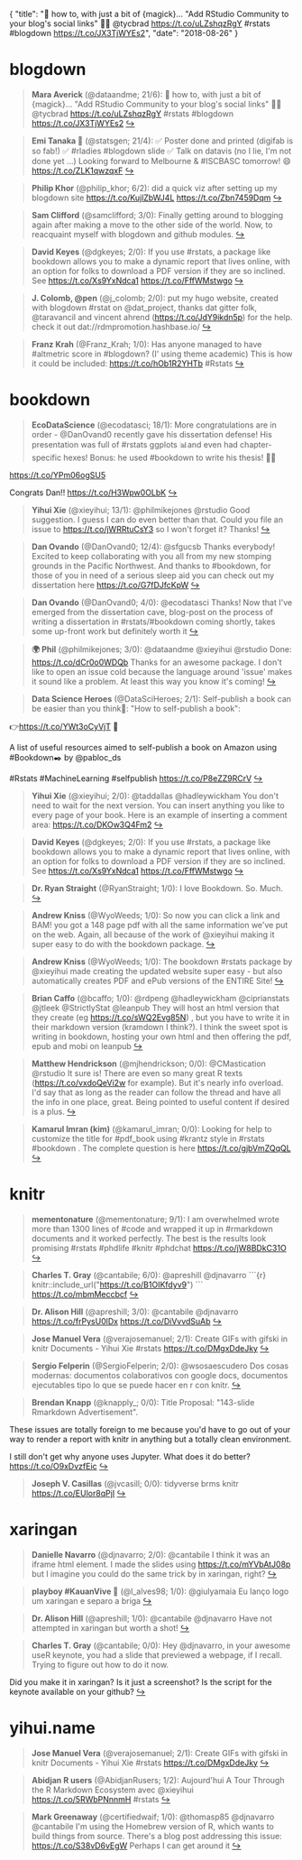 {
  "title": "🔮 how to, with just a bit of {magick}… \"Add RStudio Community to your blog's social links\" 👨‍💻 @tycbrad https://t.co/uLZshqzRgY #rstats #blogdown https://t.co/JX3TjWYEs2",
  "date": "2018-08-26"
}

# blogdown

> **Mara Averick** (@dataandme; 21/6): 🔮 how to, with just a bit of {magick}…
"Add RStudio Community to your blog's social links" 👨‍💻 @tycbrad
https://t.co/uLZshqzRgY #rstats #blogdown https://t.co/JX3TjWYEs2  [&#8618;](https://twitter.com/xieyihui/status/1033036733745639424)

<!-- -->


> **Emi Tanaka 🌾** (@statsgen; 21/4): ✅ Poster done and printed (digifab is so fab!) ✅ #rladies #blogdown slide ✅ Talk on datavis (no I lie, I'm not done yet ...) 
Looking forward to Melbourne &amp; #ISCBASC tomorrow! 😄 https://t.co/ZLK1qwzqxF  [&#8618;](https://twitter.com/xieyihui/status/1033299374300753920)

<!-- -->


> **Philip Khor** (@philip_khor; 6/2): did a quick viz after setting up my blogdown site https://t.co/KujlZbWJ4L https://t.co/Zbn7459Dqm  [&#8618;](https://twitter.com/xieyihui/status/1033002694049329152)

<!-- -->


> **Sam Clifford** (@samclifford; 3/0): Finally getting around to blogging again after making a move to the other side of the world. Now, to reacquaint myself with blogdown and github modules.  [&#8618;](https://twitter.com/xieyihui/status/1033289434211467264)

<!-- -->


> **David Keyes** (@dgkeyes; 2/0): If you use #rstats, a package like bookdown allows you to make a dynamic report that lives online, with an option for folks to download a PDF version if they are so inclined. See https://t.co/Xs9YxNdca1 https://t.co/FffWMstwgo  [&#8618;](https://twitter.com/xieyihui/status/1032986040997302272)

<!-- -->


> **J. Colomb, @pen** (@j_colomb; 2/0): put my hugo website, created with blogdown #rstat on @dat_project, 
thanks dat gitter folk, @taravancil and vincent ahrend (https://t.co/JdY9ikdn5p)
for the help. 
check it out dat://rdmpromotion.hashbase.io/  [&#8618;](https://twitter.com/xieyihui/status/1032954976409190400)

<!-- -->


> **Franz Krah** (@Franz_Krah; 1/0): Has anyone managed to have #altmetric score in #blogdown? (I' using theme academic) This is how it could be included: https://t.co/hOb1R2YHTb #Rstats  [&#8618;](https://twitter.com/xieyihui/status/1033052113524408322)

<!-- -->


# bookdown

> **EcoDataScience** (@ecodatasci; 18/1): More congratulations are in order - @DanOvand0 recently gave his dissertation defense! His presentation was full of #rstats ggplots 📊and even had chapter-specific hexes! Bonus:  he used #bookdown to write his thesis! 💯🙌
>
https://t.co/YPm06ogSU5
>
Congrats Dan!! https://t.co/H3Wpw0OLbK  [&#8618;](https://twitter.com/xieyihui/status/1033071645139775488)

<!-- -->


> **Yihui Xie** (@xieyihui; 13/1): @philmikejones @rstudio Good suggestion. I guess I can do even better than that. Could you file an issue to https://t.co/jWRRtuCsY3 so I won't forget it? Thanks!  [&#8618;](https://twitter.com/xieyihui/status/1032994551353495552)

<!-- -->


> **Dan Ovando** (@DanOvand0; 12/4): @sfgucsb Thanks everybody!  Excited to keep collaborating with you all from my new stomping grounds in the Pacific Northwest. And  thanks to #bookdown, for those of you in need of a serious sleep aid you  can check out my dissertation here  https://t.co/G7fDJfcKpW  [&#8618;](https://twitter.com/xieyihui/status/1033051469312811009)

<!-- -->


> **Dan Ovando** (@DanOvand0; 4/0): @ecodatasci Thanks! Now that I've emerged from the dissertation cave, blog-post on the process of writing a dissertation in #rstats/#bookdown coming shortly, takes some up-front work but definitely worth it  [&#8618;](https://twitter.com/xieyihui/status/1033123284244606976)

<!-- -->


> **🌍 Phil** (@philmikejones; 3/0): @dataandme @xieyihui @rstudio Done: https://t.co/dCr0o0WDQb Thanks for an awesome package. I don't like to open an issue cold because the language around 'issue' makes it sound like a problem. At least this way you know it's coming!  [&#8618;](https://twitter.com/xieyihui/status/1033012791786070017)

<!-- -->


> **Data Science Heroes** (@DataSciHeroes; 2/1): Self-publish a book can be easier than you think🧐: "How to self-publish a book":  
>
👉https://t.co/YWt3oCyVjT 📗
>
A list of useful resources aimed to self-publish a book on Amazon using #Bookdown✒️ by @pabloc_ds 
>
#Rstats #MachineLearning #selfpublish https://t.co/P8eZZ9RCrV  [&#8618;](https://twitter.com/xieyihui/status/1033005413925572625)

<!-- -->


> **Yihui Xie** (@xieyihui; 2/0): @taddallas @hadleywickham You don't need to wait for the next version. You can insert anything you like to every page of your book. Here is an example of inserting a comment area: https://t.co/DKOw3Q4Fm2  [&#8618;](https://twitter.com/xieyihui/status/1032995008952061958)

<!-- -->


> **David Keyes** (@dgkeyes; 2/0): If you use #rstats, a package like bookdown allows you to make a dynamic report that lives online, with an option for folks to download a PDF version if they are so inclined. See https://t.co/Xs9YxNdca1 https://t.co/FffWMstwgo  [&#8618;](https://twitter.com/xieyihui/status/1032986040997302272)

<!-- -->


> **Dr. Ryan Straight** (@RyanStraight; 1/0): I love Bookdown. So. Much.  [&#8618;](https://twitter.com/xieyihui/status/1033454541818101760)

<!-- -->


> **Andrew Kniss** (@WyoWeeds; 1/0): So now you can click a link and BAM! you got a 148 page pdf with all the same information we've put on the web. Again, all because of the work of @xieyihui making it super easy to do with the bookdown package.  [&#8618;](https://twitter.com/xieyihui/status/1033103214604763141)

<!-- -->


> **Andrew Kniss** (@WyoWeeds; 1/0): The bookdown #rstats package by @xieyihui made creating the updated website super easy - but also automatically creates PDF and ePub versions of the ENTIRE Site!  [&#8618;](https://twitter.com/xieyihui/status/1033102596775596032)

<!-- -->


> **Brian Caffo** (@bcaffo; 1/0): @rdpeng @hadleywickham @ciprianstats @jtleek @StrictlyStat @leanpub They will host an html version that they create (eg https://t.co/sWQ2Evg85N) , but you have to write it in their markdown version (kramdown I think?). I think the sweet spot is writing in bookdown, hosting your own html and then offering the pdf, epub and mobi on leanpub  [&#8618;](https://twitter.com/xieyihui/status/1032999953940004864)

<!-- -->


> **Matthew Hendrickson** (@mjhendrickson; 0/0): @CMastication @rstudio It sure is! There are even so many great R texts (https://t.co/vxdoQeVi2w for example). But it's nearly info overload. I'd say that as long as the reader can follow the thread and have all the info in one place, great. Being pointed to useful content if desired is a plus.  [&#8618;](https://twitter.com/xieyihui/status/1033452282564800512)

<!-- -->


> **Kamarul Imran (kim)** (@kamarul_imran; 0/0): Looking for help to customize the title for #pdf_book using #krantz style in #rstats #bookdown  . The complete question is here  https://t.co/gjbVmZQqQL  [&#8618;](https://twitter.com/xieyihui/status/1033254634847068161)

<!-- -->


# knitr

> **mementonature** (@mementonature; 9/1): I am overwhelmed wrote more than 1300 lines of #code and wrapped it up in #rmarkdown documents and it worked perfectly. The best is the results look promising #rstats #phdlife #knitr #phdchat https://t.co/jW8BDkC31O  [&#8618;](https://twitter.com/xieyihui/status/1033005193338777602)

<!-- -->


> **Charles T. Gray** (@cantabile; 6/0): @apreshill @djnavarro \`\`\`{r}
knitr::include_url("https://t.co/B1OIKfdyv9")
\`\`\` https://t.co/mbmMeccbcf  [&#8618;](https://twitter.com/xieyihui/status/1033205968828420097)

<!-- -->


> **Dr. Alison Hill** (@apreshill; 3/0): @cantabile @djnavarro https://t.co/frPysU0lDx https://t.co/DiVvvdSuAb  [&#8618;](https://twitter.com/xieyihui/status/1033203165741506561)

<!-- -->


> **Jose Manuel Vera** (@verajosemanuel; 2/1): Create GIFs with gifski in knitr Documents - Yihui Xie #rstats https://t.co/DMgxDdeJky  [&#8618;](https://twitter.com/xieyihui/status/1033023896067481600)

<!-- -->


> **Sergio Felperin** (@SergioFelperin; 2/0): @wsosaescudero Dos cosas modernas: documentos colaborativos con google docs, documentos ejecutables tipo lo que se puede hacer en r con knitr.  [&#8618;](https://twitter.com/xieyihui/status/1032961498384134145)

<!-- -->


> **Brendan Knapp** (@knapply_; 0/0): Title Proposal: "143-slide Rmarkdown Advertisement". 
>
These issues are totally foreign to me because you'd have to go out of your way to render a report with knitr in anything but a totally clean environment. 
>
I still don't get why anyone uses Jupyter. What does it do better? https://t.co/O9xDvzfEic  [&#8618;](https://twitter.com/xieyihui/status/1033144163338833921)

<!-- -->


> **Joseph V. Casillas** (@jvcasill; 0/0): tidyverse
brms 
knitr https://t.co/EUlor8qPjI  [&#8618;](https://twitter.com/xieyihui/status/1032951104701644803)

<!-- -->


# xaringan

> **Danielle Navarro** (@djnavarro; 2/0): @cantabile I think it was an iframe html element. I made the slides using https://t.co/mYVbAtJ08p but I imagine you could do the same trick by in xaringan, right?  [&#8618;](https://twitter.com/xieyihui/status/1033201916254216192)

<!-- -->


> **playboy #KauanVive 👼** (@l_alves98; 1/0): @giulyamaia Eu lanço logo um xaringan e separo a briga  [&#8618;](https://twitter.com/xieyihui/status/1033368261730213889)

<!-- -->


> **Dr. Alison Hill** (@apreshill; 1/0): @cantabile @djnavarro Have not attempted in xaringan but worth a shot!  [&#8618;](https://twitter.com/xieyihui/status/1033205307722293248)

<!-- -->


> **Charles T. Gray** (@cantabile; 0/0): Hey @djnavarro, in your awesome useR keynote, you had a slide that previewed a webpage, if I recall. Trying to figure out how to do it now.
>
Did you make it in xaringan? Is it just a screenshot? Is the script for the keynote available on your github?  [&#8618;](https://twitter.com/xieyihui/status/1033200803836641281)

<!-- -->


# yihui.name

> **Jose Manuel Vera** (@verajosemanuel; 2/1): Create GIFs with gifski in knitr Documents - Yihui Xie #rstats https://t.co/DMgxDdeJky  [&#8618;](https://twitter.com/xieyihui/status/1033023896067481600)

<!-- -->


> **Abidjan R users** (@AbidjanRusers; 1/2): Aujourd'hui A Tour Through the R Markdown Ecosystem avec @xieyihui 
https://t.co/5RWbPNnnmH
#rstats  [&#8618;](https://twitter.com/xieyihui/status/1032923045730639872)

<!-- -->


> **Mark Greenaway** (@certifiedwaif; 1/0): @thomasp85 @djnavarro @cantabile I'm using the Homebrew version of R, which wants to build things from source. There's a blog post addressing this issue: https://t.co/S38vD6vEgW Perhaps I can get around it  [&#8618;](https://twitter.com/xieyihui/status/1033265180774301697)

<!-- -->


